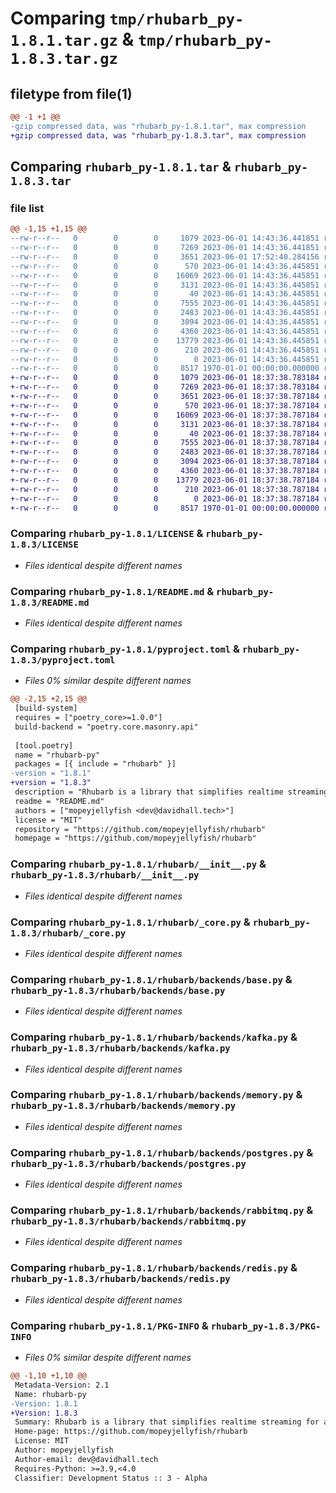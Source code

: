 # Comparing `tmp/rhubarb_py-1.8.1.tar.gz` & `tmp/rhubarb_py-1.8.3.tar.gz`

## filetype from file(1)

```diff
@@ -1 +1 @@
-gzip compressed data, was "rhubarb_py-1.8.1.tar", max compression
+gzip compressed data, was "rhubarb_py-1.8.3.tar", max compression
```

## Comparing `rhubarb_py-1.8.1.tar` & `rhubarb_py-1.8.3.tar`

### file list

```diff
@@ -1,15 +1,15 @@
--rw-r--r--   0        0        0     1079 2023-06-01 14:43:36.441851 rhubarb_py-1.8.1/LICENSE
--rw-r--r--   0        0        0     7269 2023-06-01 14:43:36.441851 rhubarb_py-1.8.1/README.md
--rw-r--r--   0        0        0     3651 2023-06-01 17:52:40.284156 rhubarb_py-1.8.1/pyproject.toml
--rw-r--r--   0        0        0      570 2023-06-01 14:43:36.445851 rhubarb_py-1.8.1/rhubarb/__init__.py
--rw-r--r--   0        0        0    16069 2023-06-01 14:43:36.445851 rhubarb_py-1.8.1/rhubarb/_core.py
--rw-r--r--   0        0        0     3131 2023-06-01 14:43:36.445851 rhubarb_py-1.8.1/rhubarb/backends/base.py
--rw-r--r--   0        0        0       40 2023-06-01 14:43:36.445851 rhubarb_py-1.8.1/rhubarb/backends/exceptions.py
--rw-r--r--   0        0        0     7555 2023-06-01 14:43:36.445851 rhubarb_py-1.8.1/rhubarb/backends/kafka.py
--rw-r--r--   0        0        0     2483 2023-06-01 14:43:36.445851 rhubarb_py-1.8.1/rhubarb/backends/memory.py
--rw-r--r--   0        0        0     3094 2023-06-01 14:43:36.445851 rhubarb_py-1.8.1/rhubarb/backends/postgres.py
--rw-r--r--   0        0        0     4360 2023-06-01 14:43:36.445851 rhubarb_py-1.8.1/rhubarb/backends/rabbitmq.py
--rw-r--r--   0        0        0    13779 2023-06-01 14:43:36.445851 rhubarb_py-1.8.1/rhubarb/backends/redis.py
--rw-r--r--   0        0        0      210 2023-06-01 14:43:36.445851 rhubarb_py-1.8.1/rhubarb/event.py
--rw-r--r--   0        0        0        0 2023-06-01 14:43:36.445851 rhubarb_py-1.8.1/rhubarb/py.typed
--rw-r--r--   0        0        0     8517 1970-01-01 00:00:00.000000 rhubarb_py-1.8.1/PKG-INFO
+-rw-r--r--   0        0        0     1079 2023-06-01 18:37:38.783184 rhubarb_py-1.8.3/LICENSE
+-rw-r--r--   0        0        0     7269 2023-06-01 18:37:38.783184 rhubarb_py-1.8.3/README.md
+-rw-r--r--   0        0        0     3651 2023-06-01 18:37:38.787184 rhubarb_py-1.8.3/pyproject.toml
+-rw-r--r--   0        0        0      570 2023-06-01 18:37:38.787184 rhubarb_py-1.8.3/rhubarb/__init__.py
+-rw-r--r--   0        0        0    16069 2023-06-01 18:37:38.787184 rhubarb_py-1.8.3/rhubarb/_core.py
+-rw-r--r--   0        0        0     3131 2023-06-01 18:37:38.787184 rhubarb_py-1.8.3/rhubarb/backends/base.py
+-rw-r--r--   0        0        0       40 2023-06-01 18:37:38.787184 rhubarb_py-1.8.3/rhubarb/backends/exceptions.py
+-rw-r--r--   0        0        0     7555 2023-06-01 18:37:38.787184 rhubarb_py-1.8.3/rhubarb/backends/kafka.py
+-rw-r--r--   0        0        0     2483 2023-06-01 18:37:38.787184 rhubarb_py-1.8.3/rhubarb/backends/memory.py
+-rw-r--r--   0        0        0     3094 2023-06-01 18:37:38.787184 rhubarb_py-1.8.3/rhubarb/backends/postgres.py
+-rw-r--r--   0        0        0     4360 2023-06-01 18:37:38.787184 rhubarb_py-1.8.3/rhubarb/backends/rabbitmq.py
+-rw-r--r--   0        0        0    13779 2023-06-01 18:37:38.787184 rhubarb_py-1.8.3/rhubarb/backends/redis.py
+-rw-r--r--   0        0        0      210 2023-06-01 18:37:38.787184 rhubarb_py-1.8.3/rhubarb/event.py
+-rw-r--r--   0        0        0        0 2023-06-01 18:37:38.787184 rhubarb_py-1.8.3/rhubarb/py.typed
+-rw-r--r--   0        0        0     8517 1970-01-01 00:00:00.000000 rhubarb_py-1.8.3/PKG-INFO
```

### Comparing `rhubarb_py-1.8.1/LICENSE` & `rhubarb_py-1.8.3/LICENSE`

 * *Files identical despite different names*

### Comparing `rhubarb_py-1.8.1/README.md` & `rhubarb_py-1.8.3/README.md`

 * *Files identical despite different names*

### Comparing `rhubarb_py-1.8.1/pyproject.toml` & `rhubarb_py-1.8.3/pyproject.toml`

 * *Files 0% similar despite different names*

```diff
@@ -2,15 +2,15 @@
 [build-system]
 requires = ["poetry_core>=1.0.0"]
 build-backend = "poetry.core.masonry.api"
 
 [tool.poetry]
 name = "rhubarb-py"
 packages = [{ include = "rhubarb" }]
-version = "1.8.1"
+version = "1.8.3"
 description = "Rhubarb is a library that simplifies realtime streaming for a number of backends into a single API"
 readme = "README.md"
 authors = ["mopeyjellyfish <dev@davidhall.tech>"]
 license = "MIT"
 repository = "https://github.com/mopeyjellyfish/rhubarb"
 homepage = "https://github.com/mopeyjellyfish/rhubarb"
```

### Comparing `rhubarb_py-1.8.1/rhubarb/__init__.py` & `rhubarb_py-1.8.3/rhubarb/__init__.py`

 * *Files identical despite different names*

### Comparing `rhubarb_py-1.8.1/rhubarb/_core.py` & `rhubarb_py-1.8.3/rhubarb/_core.py`

 * *Files identical despite different names*

### Comparing `rhubarb_py-1.8.1/rhubarb/backends/base.py` & `rhubarb_py-1.8.3/rhubarb/backends/base.py`

 * *Files identical despite different names*

### Comparing `rhubarb_py-1.8.1/rhubarb/backends/kafka.py` & `rhubarb_py-1.8.3/rhubarb/backends/kafka.py`

 * *Files identical despite different names*

### Comparing `rhubarb_py-1.8.1/rhubarb/backends/memory.py` & `rhubarb_py-1.8.3/rhubarb/backends/memory.py`

 * *Files identical despite different names*

### Comparing `rhubarb_py-1.8.1/rhubarb/backends/postgres.py` & `rhubarb_py-1.8.3/rhubarb/backends/postgres.py`

 * *Files identical despite different names*

### Comparing `rhubarb_py-1.8.1/rhubarb/backends/rabbitmq.py` & `rhubarb_py-1.8.3/rhubarb/backends/rabbitmq.py`

 * *Files identical despite different names*

### Comparing `rhubarb_py-1.8.1/rhubarb/backends/redis.py` & `rhubarb_py-1.8.3/rhubarb/backends/redis.py`

 * *Files identical despite different names*

### Comparing `rhubarb_py-1.8.1/PKG-INFO` & `rhubarb_py-1.8.3/PKG-INFO`

 * *Files 0% similar despite different names*

```diff
@@ -1,10 +1,10 @@
 Metadata-Version: 2.1
 Name: rhubarb-py
-Version: 1.8.1
+Version: 1.8.3
 Summary: Rhubarb is a library that simplifies realtime streaming for a number of backends into a single API
 Home-page: https://github.com/mopeyjellyfish/rhubarb
 License: MIT
 Author: mopeyjellyfish
 Author-email: dev@davidhall.tech
 Requires-Python: >=3.9,<4.0
 Classifier: Development Status :: 3 - Alpha
```

